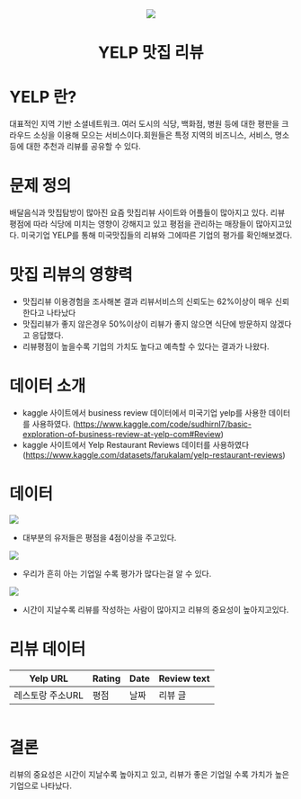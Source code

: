 <div align=center>
<img src="http://file3.instiz.net/data/file3/2018/02/04/d/c/5/dc516762058e13cf88cc753ccbd2b140.jpg"></a>

#  YELP 맛집 리뷰
</div>

# YELP 란?

대표적인 지역 기반 소셜네트워크. 여러 도시의 식당, 백화점, 병원 등에 대한 평판을 크라우드 소싱을 이용해 모으는 서비스이다.회원들은 특정 지역의 비즈니스, 서비스, 명소 등에 대한 추천과 리뷰를 공유할 수 있다.

# 문제 정의

배달음식과 맛집탐방이 많아진 요즘 맛집리뷰 사이트와 어플들이 많아지고 있다. 리뷰 평점에 따라 식당에 미치는 영향이 강해지고 있고
평점을 관리하는 매장들이 많아지고있다. 미국기업 YELP를 통해 미국맛집들의 리뷰와 그에따른 기업의 평가를 확인해보겠다.

# 맛집 리뷰의 영향력

- 맛집리뷰 이용경험을 조사해본 결과 리뷰서비스의 신뢰도는 62%이상이 매우 신뢰한다고 나타났다
- 맛집리뷰가 좋지 않은경우 50%이상이 리뷰가 좋지 않으면 식단에 방문하지 않겠다고 응답했다.
- 리뷰평점이 높을수록 기업의 가치도 높다고 예측할 수 있다는 결과가 나왔다.

# 데이터 소개

- kaggle 사이트에서 business review 데이터에서 미국기업 yelp를 사용한 데이터를 사용하였다. (https://www.kaggle.com/code/sudhirnl7/basic-exploration-of-business-review-at-yelp-com#Review)
- kaggle 사이트에서 Yelp Restaurant Reviews 데이터를 사용하였다 (https://www.kaggle.com/datasets/farukalam/yelp-restaurant-reviews)

# 데이터

<img src="https://www.kaggleusercontent.com/kf/2594553/eyJhbGciOiJkaXIiLCJlbmMiOiJBMTI4Q0JDLUhTMjU2In0..gp4FvRrugxdz-OahmDcbgA.WxX51E0OnVK7udFMbQNDKnaPMWtok5_YREg_MJ6koxjf1YMXBwuflT0CxHka7pPgUlrDBpuaCRPlqckmkX33gpEAHGLbntBxztyRc7Da94azy4RAt-lXZrHeuYxNq5ejRvBruBbvvagL7VjBxQgCmZnQFWx1NyyF49VIHV14YI7s0YanYvsnIkRdiLSzM3GZI42AgBHyvgWt562TXb7l478rCMg-CeVC9oMDf2gj3rY1OGX3s6R1um4tFAFnKHVQ4cDx74UBtkziumKDBWa9ax49uARWez0a-eXjyNtPf18HRK25weonO-cO5Z6RbNt3tTryCG10YaQtgzN3OtD5uQdr3fFpVotQB7qmUjU3wl9CdaWVhIgcEi45HI2quXeWUMtaauwpilX0Z3Dr2mPUV2fyKZpbdHxOOM2rhSPkQGqSd9zA8QmVOpO4jXiFGJhu23po3LakBfCMdTQFyr66eTIjtjW0u_d0hkfpcRR5sFts4d2ibOa3BUZGidw-RKPbx8EgP-EIJIQkL3WU8uvlMI5qEfkBX9GYrMguCbjFlZv9lwJDYZovW9pPPr4U1_x47Lu_U86uoYRpoAuT2zPnmsIezSyBMFBvaJSOWeqE0UP5SCGzHzCNi-LZVG8RDEiJjVhs3q-0CJLgurQwsGFvDVxLzgMBKI52A9CrTxYT0WhsTaNwjFVom-s_ppDBFdXabdilQiZZlfSJ7hf5Wis2NQ.0rnRMB18uhU2QbsHQhlY8g/__results___files/__results___9_0.png"></a>
- 대부분의 유저들은 평점을 4점이상을 주고있다.

<img src="https://www.kaggleusercontent.com/kf/2594553/eyJhbGciOiJkaXIiLCJlbmMiOiJBMTI4Q0JDLUhTMjU2In0..gp4FvRrugxdz-OahmDcbgA.WxX51E0OnVK7udFMbQNDKnaPMWtok5_YREg_MJ6koxjf1YMXBwuflT0CxHka7pPgUlrDBpuaCRPlqckmkX33gpEAHGLbntBxztyRc7Da94azy4RAt-lXZrHeuYxNq5ejRvBruBbvvagL7VjBxQgCmZnQFWx1NyyF49VIHV14YI7s0YanYvsnIkRdiLSzM3GZI42AgBHyvgWt562TXb7l478rCMg-CeVC9oMDf2gj3rY1OGX3s6R1um4tFAFnKHVQ4cDx74UBtkziumKDBWa9ax49uARWez0a-eXjyNtPf18HRK25weonO-cO5Z6RbNt3tTryCG10YaQtgzN3OtD5uQdr3fFpVotQB7qmUjU3wl9CdaWVhIgcEi45HI2quXeWUMtaauwpilX0Z3Dr2mPUV2fyKZpbdHxOOM2rhSPkQGqSd9zA8QmVOpO4jXiFGJhu23po3LakBfCMdTQFyr66eTIjtjW0u_d0hkfpcRR5sFts4d2ibOa3BUZGidw-RKPbx8EgP-EIJIQkL3WU8uvlMI5qEfkBX9GYrMguCbjFlZv9lwJDYZovW9pPPr4U1_x47Lu_U86uoYRpoAuT2zPnmsIezSyBMFBvaJSOWeqE0UP5SCGzHzCNi-LZVG8RDEiJjVhs3q-0CJLgurQwsGFvDVxLzgMBKI52A9CrTxYT0WhsTaNwjFVom-s_ppDBFdXabdilQiZZlfSJ7hf5Wis2NQ.0rnRMB18uhU2QbsHQhlY8g/__results___files/__results___11_1.png"></a>
- 우리가 흔히 아는 기업일 수록 평가가 많다는걸 알 수 있다.

<img src="https://www.kaggleusercontent.com/kf/2594553/eyJhbGciOiJkaXIiLCJlbmMiOiJBMTI4Q0JDLUhTMjU2In0..gp4FvRrugxdz-OahmDcbgA.WxX51E0OnVK7udFMbQNDKnaPMWtok5_YREg_MJ6koxjf1YMXBwuflT0CxHka7pPgUlrDBpuaCRPlqckmkX33gpEAHGLbntBxztyRc7Da94azy4RAt-lXZrHeuYxNq5ejRvBruBbvvagL7VjBxQgCmZnQFWx1NyyF49VIHV14YI7s0YanYvsnIkRdiLSzM3GZI42AgBHyvgWt562TXb7l478rCMg-CeVC9oMDf2gj3rY1OGX3s6R1um4tFAFnKHVQ4cDx74UBtkziumKDBWa9ax49uARWez0a-eXjyNtPf18HRK25weonO-cO5Z6RbNt3tTryCG10YaQtgzN3OtD5uQdr3fFpVotQB7qmUjU3wl9CdaWVhIgcEi45HI2quXeWUMtaauwpilX0Z3Dr2mPUV2fyKZpbdHxOOM2rhSPkQGqSd9zA8QmVOpO4jXiFGJhu23po3LakBfCMdTQFyr66eTIjtjW0u_d0hkfpcRR5sFts4d2ibOa3BUZGidw-RKPbx8EgP-EIJIQkL3WU8uvlMI5qEfkBX9GYrMguCbjFlZv9lwJDYZovW9pPPr4U1_x47Lu_U86uoYRpoAuT2zPnmsIezSyBMFBvaJSOWeqE0UP5SCGzHzCNi-LZVG8RDEiJjVhs3q-0CJLgurQwsGFvDVxLzgMBKI52A9CrTxYT0WhsTaNwjFVom-s_ppDBFdXabdilQiZZlfSJ7hf5Wis2NQ.0rnRMB18uhU2QbsHQhlY8g/__results___files/__results___53_1.png"></a>
- 시간이 지날수록 리뷰를 작성하는 사람이 많아지고 리뷰의 중요성이 높아지고있다.

# 리뷰 데이터

|Yelp URL|Rating|Date|Review text|
|---|---|---|---|
|레스토랑 주소URL|평점|날짜|리뷰 글|

<img scr="https://github.com/dlwjddn7922/project/blob/main/yelp.PNG"></a>

# 결론
리뷰의 중요성은 시간이 지날수록 높아지고 있고, 리뷰가 좋은 기업일 수록 가치가 높은 기업으로 나타났다.
